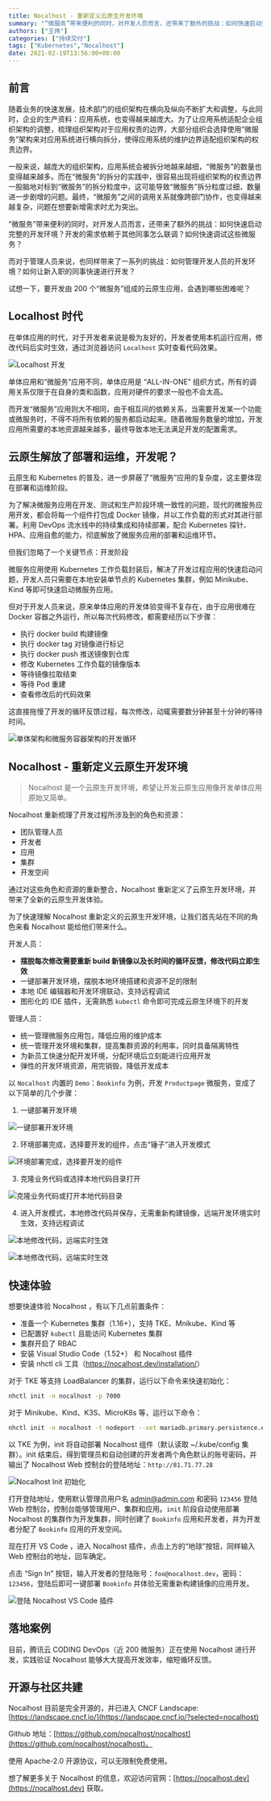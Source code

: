```yaml
---
title: Nocalhost - 重新定义云原生开发环境
summary: "“微服务”带来便利的同时，对开发人员而言，还带来了额外的挑战：如何快速启动完整的开发环境？开发的需求依赖于其他同事怎么联调？如何快速调试这些微服务？"
authors: ["王炜"]
categories: ["持续交付"]
tags: ["Kubernetes","Nocalhost"]
date: 2021-02-19T13:56:00+08:00
---
```


## 前言

随着业务的快速发展，技术部门的组织架构在横向及纵向不断扩大和调整，与此同时，企业的生产资料：应用系统，也变得越来越庞大。为了让应用系统适配企业组织架构的调整，梳理组织架构对于应用权责的边界，大部分组织会选择使用“微服务”架构来对应用系统进行横向拆分，使得应用系统的维护边界适配组织架构的权责边界。

一般来说，越庞大的组织架构，应用系统会被拆分地越来越细，“微服务”的数量也变得越来越多。而在“微服务”的拆分的实践中，很容易出现将组织架构的权责边界一股脑地对标到“微服务”的拆分粒度中，这可能导致“微服务”拆分粒度过细，数量进一步剧增的问题。最终，“微服务”之间的调用关系就像跨部门协作，也变得越来越复杂，问题在想要新增需求时尤为突出。

“微服务”带来便利的同时，对开发人员而言，还带来了额外的挑战：如何快速启动完整的开发环境？开发的需求依赖于其他同事怎么联调？如何快速调试这些微服务？

而对于管理人员来说，也同样带来了一系列的挑战：如何管理开发人员的开发环境？如何让新入职的同事快速进行开发？

试想一下，要开发由 200 个“微服务”组成的云原生应用，会遇到哪些困难呢？

## Localhost 时代

在单体应用的时代，对于开发者来说是极为友好的，开发者使用本机运行应用，修改代码后实时生效，通过浏览器访问 `Localhost` 实时查看代码效果。

![Localhost 开发](1-1.png)

单体应用和“微服务”应用不同，单体应用是 “ALL-IN-ONE” 组织方式，所有的调用关系仅限于在自身的类和函数，应用对硬件的要求一般也不会太高。

而开发“微服务”应用则大不相同，由于相互间的依赖关系，当需要开发某一个功能或微服务时，不得不将所有依赖的服务都启动起来。随着微服务数量的增加，开发应用所需要的本地资源越来越多，最终导致本地无法满足开发的配置需求。

## 云原生解放了部署和运维，开发呢？

云原生和 Kubernetes 的普及，进一步屏蔽了“微服务”应用的复杂度，这主要体现在部署和运维阶段。

为了解决微服务应用在开发、测试和生产阶段环境一致性的问题，现代的微服务应用开发，都会将每一个组件打包成 Docker 镜像，并以工作负载的形式对其进行部署。利用 DevOps 流水线中的持续集成和持续部署，配合 Kubernetes 探针、HPA、应用自愈的能力，彻底解放了微服务应用的部署和运维环节。

但我们忽略了一个关键节点：开发阶段

微服务应用使用 Kubernetes 工作负载封装后，解决了开发过程应用的快速启动问题，开发人员只需要在本地安装单节点的 Kubernetes 集群，例如 Minikube、Kind 等即可快速启动微服务应用。

但对于开发人员来说，原来单体应用的开发体验变得不复存在，由于应用很难在 Docker 容器之外运行，所以每次代码修改，都需要经历以下步骤：

* 执行 docker build 构建镜像
* 执行 docker tag 对镜像进行标记
* 执行 docker push 推送镜像到仓库
* 修改 Kubernetes 工作负载的镜像版本
* 等待镜像拉取结束
* 等待 Pod 重建
* 查看修改后的代码效果

这直接拖慢了开发的循环反馈过程，每次修改，动辄需要数分钟甚至十分钟的等待时间。

![单体架构和微服务容器架构的开发循环](1-2.png)

## Nocalhost - 重新定义云原生开发环境

> Nocalhost 是一个云原生开发环境，希望让开发云原生应用像开发单体应用原始又简单。

Nocalhost 重新梳理了开发过程所涉及到的角色和资源：

* 团队管理人员
* 开发者
* 应用
* 集群
* 开发空间

通过对这些角色和资源的重新整合，Nocalhost 重新定义了云原生开发环境，并带来了全新的云原生开发体验。

为了快速理解 Nocalhost 重新定义的云原生开发环境，让我们首先站在不同的角色来看 Nocalhost 能给他们带来什么。

开发人员：

* **摆脱每次修改需要重新 build 新镜像以及长时间的循环反馈，修改代码立即生效**
* 一键部署开发环境，摆脱本地环境搭建和资源不足的限制
* 本地 IDE 编辑器和开发环境联动，支持远程调试
* 图形化的 IDE 插件，无需熟悉 `kubectl` 命令即可完成云原生环境下的开发

管理人员：

* 统一管理微服务应用包，降低应用的维护成本
* 统一管理开发环境和集群，提高集群资源的利用率，同时具备隔离特性
* 为新员工快速分配开发环境，分配环境后立刻能进行应用开发
* 弹性的开发环境资源，用完销毁，降低开发成本

以 `Nocalhost` 内置的 `Demo`：`Bookinfo` 为例，开发 `Productpage` 微服务，变成了以下简单的几个步骤：

1. 一键部署开发环境

![一键部署开发环境](1-3.png)

2. 环境部署完成，选择要开发的组件，点击“锤子”进入开发模式

![环境部署完成，选择要开发的组件](1-4.png)

3. 克隆业务代码或选择本地代码目录打开

![克隆业务代码或打开本地代码目录](1-5.png)

4. 进入开发模式，本地修改代码并保存，无需重新构建镜像，远端开发环境实时生效，支持远程调试

![本地修改代码，远端实时生效](1-6.png)

![本地修改代码，远端实时生效](1-7.png)


## 快速体验

想要快速体验 Nocalhost ，有以下几点前置条件：

* 准备一个 Kubernetes 集群（1.16+），支持 TKE、Mnikube、Kind 等
* 已配置好 `kubectl` 且能访问 Kubernetes 集群
* 集群开启了 RBAC
* 安装 Visual Studio Code（1.52+） 和 Nocalhost 插件
* 安装 nhctl cli 工具（<https://nocalhost.dev/installation/>）

对于 TKE 等支持 LoadBalancer 的集群，运行以下命令来快速初始化：

```bash
nhctl init -n nocalhost -p 7000
```

对于 Minikube、Kind、K3S、MicroK8s 等，运行以下命令：

```bash
nhctl init -n nocalhost -t nodeport --set mariadb.primary.persistence.enabled=false
```

以 TKE 为例，init 将自动部署 Nocalhost 组件（默认读取 ~/.kube/config 集群）。init 结束后，得到管理员和自动创建的开发者两个角色默认的账号密码，并输出了 Nocalhost Web 控制台的登陆地址：`http://81.71.77.28`

![Nocalhost Init 初始化](1-9.png)

打开登陆地址，使用默认管理员用户名 admin@admin.com 和密码 `123456` 登陆 Web 控制台，控制台能够管理用户、集群和应用。`init` 阶段自动使用部署 Nocalhost 的集群作为开发集群，同时创建了 `Bookinfo` 应用和开发者，并为开发者分配了 `Bookinfo` 应用的开发空间。

现在打开 VS Code ，进入 Nocalhost 插件，点击上方的“地球”按钮，同样输入 Web 控制台的地址，回车确定。

点击 “Sign In” 按钮，输入开发者的登陆账号：`foo@nocalhost.dev`，密码：`123456`，登陆后即可一键部署 `Bookinfo` 并体验无需重新构建镜像的应用开发。

![登陆 Nocalhost VS Code 插件](1-10.png)

## 落地案例

目前，腾讯云 CODING DevOps（近 200 微服务）正在使用 Nocalhost 进行开发，实践验证 Nocalhost 能够大大提高开发效率，缩短循环反馈。

## 开源与社区共建

Nocalhost 目前是完全开源的，并已进入 CNCF Landscape: [https://landscape.cncf.io/](https://landscape.cncf.io/?selected=nocalhost)

Github 地址：[https://github.com/nocalhost/nocalhost](https://github.com/nocalhost/nocalhost)。

使用 Apache-2.0 开源协议，可以无限制免费使用。

想了解更多关于 Nocalhost 的信息，欢迎访问官网：[https://nocalhost.dev](https://nocalhost.dev) 获取。

